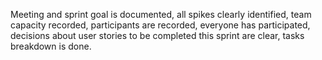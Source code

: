 Meeting and sprint goal is documented, all spikes clearly identified, team capacity recorded, participants are recorded, everyone has participated, decisions about user stories to be completed this sprint are clear, tasks breakdown is done.